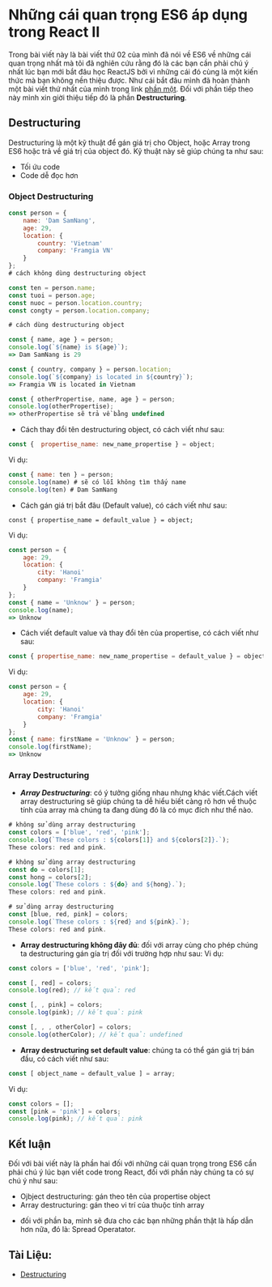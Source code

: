 # **Những cái quan trọng ES6 áp dụng trong React II**
Trong bài viết này là bài viết thứ 02 của mình đã nói về ES6 về những cái quan trọng nhất mà tôi đã nghiên cứu rằng đó là các bạn cần phải chú ý nhất lúc bạn mới bắt đâu học ReactJS bởi vì những cái đó cùng là một kiến thức mà bạn không nền thiệu được. Như cái bắt đâu mình đã hoàn thành một bài viết thứ nhất của mình trong link [phần một](https://viblo.asia/p/nhung-cai-quan-trong-es6-ap-dung-trong-react-i-yMnKMJ0mZ7P). Đối với phần tiếp theo này mình xin giời thiệu tiếp đó là phần **Destructuring**.

## Destructuring
Destructuring là một kỹ thuật để gán giá trị cho Object, hoặc Array trong ES6 hoặc trả về giá trị của object đó. Kỹ thuật này sẽ giúp chúng ta như sau:
- Tối ứu code
- Code dễ đọc hơn
### Object Destructuring
```javascript
const person = {
    name: 'Dam SamNang',
    age: 29,
    location: {
        country: 'Vietnam'
        company: 'Framgia VN'
    }
};
# cách không dùng destructuring object

const ten = person.name;
const tuoi = person.age;
const nuoc = person.location.country; 
const congty = person.location.company;

# cách dùng destructuring object

const { name, age } = person;
console.log(`${name} is ${age}`); 
=> Dam SamNang is 29

const { country, company } = person.location;
console.log(`${company} is located in ${country}`);
=> Framgia VN is located in Vietnam

const { otherPropertise, name, age } = person;
console.log(otherPropertise); 
=> otherPropertise sẽ trả về bằng undefined
```
- Cách thay đổi tên destructuring object, có cách viết như sau:

```javascript
const {  propertise_name: new_name_propertise } = object;
```

Vi dụ:
```javascript
const { name: ten } = person;
console.log(name) # sẽ có lỗi không tìm thấy name
console.log(ten) # Dam SamNang
```
- Cách gán giá trị bắt đâu (Default value), có cách viết như sau:

```const { propertise_name = default_value } = object;```

Vi dụ:
```javascript
const person = {
    age: 29,
    location: {
        city: 'Hanoi'
        company: 'Framgia'
    }
};
const { name = 'Unknow' } = person;
console.log(name);
=> Unknow
```
- Cách viết default value và thay đổi tên của propertise, có cách viết như sau:

```javascript
const { propertise_name: new_name_propertise = default_value } = object
```
Vi dụ:
```javascript
const person = {
    age: 29,
    location: {
        city: 'Hanoi'
        company: 'Framgia'
    }
};
const { name: firstName = 'Unknow' } = person;
console.log(firstName);
=> Unknow
```
### Array Destructuring
- ***Array Destructuring***: có ý tưởng giống nhau nhưng khác viết.Cách viết array destructuring sẽ giúp chúng ta dễ  hiểu biết càng rõ hơn về thuộc tính của array mà chúng ta đang dùng đó là có mục đích như thể nào.
```javascript
# không sử dùng array destructuring 
const colors = ['blue', 'red', 'pink'];
console.log(`These colors : ${colors[1]} and ${colors[2]}.`);
These colors: red and pink.

# không sử dùng array destructuring 
const do = colors[1];
const hong = colors[2];
console.log(`These colors : ${do} and ${hong}.`);
These colors: red and pink.

# sử dùng array destructuring
const [blue, red, pink] = colors;
console.log(`These colors : ${red} and ${pink}.`);
These colors: red and pink.
```
- **Array destructuring không đây đủ**: đối với array cùng cho phép chúng ta destructuring gán gía trị đối với trường hợp như sau:
Vi dụ:
```javascript
const colors = ['blue', 'red', 'pink'];

const [, red] = colors;
console.log(red); // kết quả: red

const [, , pink] = colors;
console.log(pink); // kết quả: pink

const [, , , otherColor] = colors;
console.log(otherColor); // kết quả: undefined 
```
- **Array destructuring set default value**: chúng ta có thể  gán giá trị bán đầu, có cách viết như sau:

```javascript
const [ object_name = default_value ] = array;
```
Vi dụ:
```javascript
const colors = [];
const [pink = 'pink'] = colors;
console.log(pink); // kết quả: pink
```
## Kết luận
Đối với bài viết này là phần hai đối với những cái quan trọng trong ES6 cần phải chú ý lúc bạn viết code trong React, đối với phần này chúng ta có sự chú ý như sau:
- Ojbject destructuring:  gán theo tên của propertise object
- Array destructuring:  gán theo vi trí của thuộc tính array
+ đối với phần ba, mình sẽ đưa cho các bạn những phần thật là hấp dẫn hơn nữa, đó là: Spread Operatator. 
## Tài Liệu:
- [Destructuring](https://developer.mozilla.org/en-US/docs/Web/JavaScript/Reference/Operators/Destructuring_assignment)
